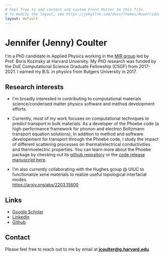 ```yaml
---
# Feel free to add content and custom Front Matter to this file.
# To modify the layout, see https://jekyllrb.com/docs/themes/#overriding-theme-defaults
layout: default
---
```


# Jennifer (Jenny) Coulter
I'm a PhD candidate in Applied Physics working in the [MIR group](https://mir.g.harvard.edu/) led by Prof. Boris Kozinsky at Harvard Unversity. My PhD research was funded by the DoE Computational Science Graduate Fellowship (CSGF) from 2017-2021. I earned my B.S. in physics from Rutgers University in 2017.

## Research interests
* I'm broadly interested in contributing to computational materials science/condensed matter physics software and method development efforts.
* Currently, most of my work focuses on computational techniques to predict transport in bulk materials.
As a developer of the Phoebe code (a high-performance framework for phonon and electron Boltzmann transport equation solutions),
In addition to method and software developement for transport through the Phoebe code, I study the impact of different scattering processes on thermal/electrical conductivities and thermoelectric properties.
You can learn more about the Phoebe package by checking out its [github repository](https://github.com/mir-group/phoebe) or the [code release manuscript here](https://dx.doi.org/10.1088/2515-7639/ac86f6). 

* I'm also currently collaborating with the Hughes group @ UIUC to functionalize xene materials to realize useful topological interfacial modes.  
https://arxiv.org/abs/2203.15800


## Links
* [Google Scholar](https://scholar.google.com/citations?user=4-QTKr4AAAAJ&hl=en&authuser=1)
* [LinkedIn](https://www.linkedin.com/in/jenny-coulter-0945b7105/)
* [Github](https://github.com/jcoulter12)

## Contact
Please feel free to reach out to me by email at **jcoulter@g.harvard.edu**.
